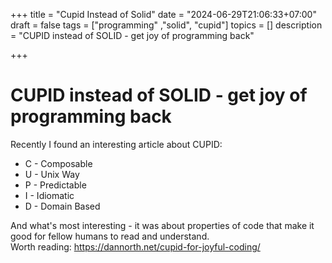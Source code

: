 +++
title = "Cupid Instead of Solid"
date = "2024-06-29T21:06:33+07:00"
draft = false
tags = ["programming" ,"solid", "cupid"]
topics = []
description = "CUPID instead of SOLID - get joy of programming back"

+++

# CUPID instead of SOLID - get joy of programming back

<!--more-->

Recently I found an interesting article about CUPID:

* C - Composable
* U - Unix Way
* P - Predictable
* I - Idiomatic
* D - Domain Based

And what's most interesting - it was about properties of code that make it good for fellow humans to read and understand.  
Worth reading: https://dannorth.net/cupid-for-joyful-coding/
